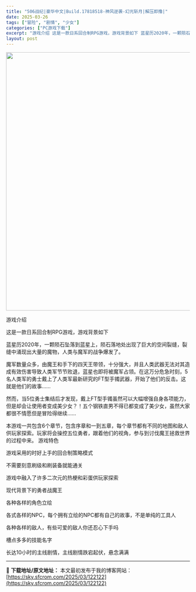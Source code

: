 ```yaml
---
title: "506战纪|豪华中文|Build.17818518-神风逆袭-幻光斩月|解压即撸|"
date: 2025-03-26
tags: ["冒险", "剧情", "少女"]
categories: ["PC游戏下载"]
excerpt: "游戏介绍 这是一款日系回合制RPG游戏，游戏背景如下 蓝星历2020年，一颗陨石坠落到蓝星上，陨石落地处出现了巨大的空间裂缝，裂缝中涌现出大量的魔物，人类与魔军的战争爆发了。 魔军数量众多，由魔王和手下的四天王带领，十分强大，并且人类武器无法对其造成有效伤害导致人类军节节败退，蓝星也即将被魔军占领。&hellip;"
layout: post
---
```


<img class="aligncenter size-full wp-image-122111" src="https://sky.sfcrom.com/wp-content/uploads/2025/03/2025032607200474.webp" alt="" width="1232" height="706" />

游戏介绍

这是一款日系回合制RPG游戏，游戏背景如下

蓝星历2020年，一颗陨石坠落到蓝星上，陨石落地处出现了巨大的空间裂缝，裂缝中涌现出大量的魔物，人类与魔军的战争爆发了。

魔军数量众多，由魔王和手下的四天王带领，十分强大，并且人类武器无法对其造成有效伤害导致人类军节节败退，蓝星也即将被魔军占领。在这万分危急时刻，5名人类军的勇士戴上了人类军最新研究的FT型手镯武器，开始了他们的反击。这就是他们的故事……

然而，当5位勇士集结后才发现，戴上FT型手镯虽然可以大幅增强自身各项能力，但是却会让使用者变成美少女？！五个钢铁直男不得已都变成了美少女，虽然大家都很不情愿但是冒险得继续……

本游戏一共包含6个章节，包含序章和一到五章，每个章节都有不同的地图和敌人供玩家探索。玩家将会操控五位勇者，跟着他们的视角，参与到讨伐魔王拯救世界的过程中来。
游戏特色

游戏采用的时好上手的回合制策略模式

不需要刻意刷级和刷装备就能通关

游戏中融入了许多二次元的热梗和彩蛋供玩家探索

现代背景下的勇者战魔王

各种各样的角色立绘

各式各样的NPC，每个拥有立绘的NPC都有自己的故事，不是单纯的工具人

各种各样的敌人，有些可爱的敌人你还忍心下手吗

槽点多多的技能名字

长达10小时的主线剧情，主线剧情跌宕起伏，悬念满满

---
📖 **下载地址/原文地址：** 本文最初发布于我的博客网站：[https://sky.sfcrom.com/2025/03/122122](https://sky.sfcrom.com/2025/03/122122)
